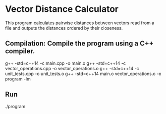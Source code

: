 # Vector Distance Calculator
This program calculates pairwise distances between vectors read from a file and outputs the distances ordered by their closeness.

## Compilation: Compile the program using a C++ compiler.

g++ -std=c++14 -c main.cpp -o main.o
g++ -std=c++14 -c vector_operations.cpp -o vector_operations.o
g++ -std=c++14 -c unit_tests.cpp -o unit_tests.o
g++ -std=c++14 main.o vector_operations.o -o program -lm

## Run
./program
